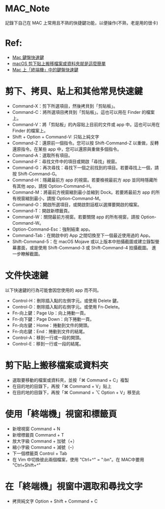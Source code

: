 # MAC_Note
記錄下自己在 MAC 上常用且不熟的快捷鍵功能，以便操作(不熟，老是用的很卡)

# Ref:
* [Mac 鍵盤快速鍵](https://support.apple.com/zh-tw/HT201236)
* [macOS 剪下貼上搬移檔案或資料夾就是這麼簡單](https://diary.taskinghouse.com/posts/1683485-how-to-cut-and-paste-files-and-folders-in-macos/)
* [Mac 上「終端機」中的鍵盤快速鍵](https://support.apple.com/zh-tw/guide/terminal/trmlshtcts/mac)

# 剪下、拷貝、貼上和其他常見快速鍵
* Command-X：剪下所選項目，然後拷貝到「剪貼板」。
* Command-C：將所選項目拷貝到「剪貼板」。這也可以用在 Finder 的檔案上。
* Command-V：將「剪貼板」的內容貼上目前的文件或 app 中。這也可以用在 Finder 的檔案上。
* Shift + Option + Command-V: 只貼上純文字
* Command-Z：還原前一個指令。您可以按 Shift-Command-Z 以重做，反轉還原指令。在某些 app 中，您可以還原與重做多個指令。
* Command-A：選取所有項目。
* Command-F：尋找文件中的項目或開啟「尋找」視窗。
* Command-G：再次尋找：尋找下一個之前找到的項目。若要尋找上一個，請按 Shift-Command-G。
* Command-H：隱藏最前方 app 的視窗。若要檢視最前方 app 並同時隱藏所有其他 app，請按 Option-Command-H。
* Command-M：將最前方視窗縮到最小並縮到 Dock。若要將最前方 app 的所有視窗縮到最小，請按 Option-Command-M。
* Command-O：開啟所選項目，或開啟對話框以選擇要開啟的檔案。
* Command-T：開啟新標籤頁。
* Command-W：關閉最前方視窗。若要關閉 app 的所有視窗，請按 Option-Command-W。
* Option-Command-Esc：強制結束 app。
* Command-Tab：在開啟中的 App 之間切換至下一個最近使用過的 App。 
* Shift-Command-5：在 macOS Mojave 或以上版本中拍攝截圖或建立錄製螢幕畫面，或是使用 Shift-Command-3 或 Shift-Command-4 拍攝截圖。 進一步瞭解截圖。

# 文件快速鍵
以下快速鍵的行為可能會因您使用的 app 而不同。
* Control-H：刪除插入點的左側字元。或使用 Delete 鍵。
* Control-D：刪除插入點的右側字元。或使用 Fn-Delete。
* Fn-向上鍵：Page Up：向上捲動一頁。 
* Fn-向下鍵：Page Down：向下捲動一頁。
* Fn-向左鍵：Home：捲動到文件的開頭。
* Fn-向右鍵：End：捲動到文件的結尾。
* Control-A：移到一行或一段的開頭。
* Control-E：移到一行或一段的結尾。

# 剪下貼上搬移檔案或資料夾
* 選取要移動的檔案或資料夾，並按「⌘ Command + C」複製
* 在目的地的目錄下，再按「⌘ Command + V」貼上
* 在目的地的目錄下，再按「⌘ Command + ⌥ Option + V」移至此

# 使用「終端機」視窗和標籤頁
* 新增視窗 Command + N
* 新增標籤頁 Command + T
* 放大字級 Command + 加號（+）
* 縮小字級 Command + 減號（–）
* 下一個標籤頁 Control + Tab
* 在 Vim 中切換彼此兩個檔案，使用 "Ctrl+^" = ":bn"。在 MAC中要用 "Ctrl+Shift+^"

# 在「終端機」視窗中選取和尋找文字
* 拷貝純文字 Option + Shift + Command + C
